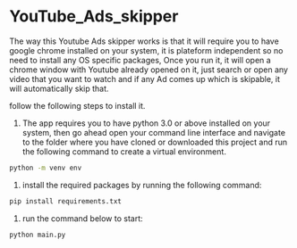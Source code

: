 # YouTube_Ads_skipper

The way this Youtube Ads skipper works is that it will require you to have google chrome installed on your system, it is plateform independent so no need to install any OS specific packages, Once you run it, it will open a chrome window with Youtube already opened on it, just search or open any video that you want to watch and if any Ad comes up which is skipable, it will automatically skip that.


follow the following steps to install it.

1. The app requires you to have python 3.0 or above installed on your system, then go ahead open your command line interface and navigate to the folder where you have cloned or downloaded this project and run the following command to create a virtual environment.
```bash
python -m venv env
```
1. install the required packages by running the following command:
```bash
pip install requirements.txt
```
1. run the command below to start:
```bash
python main.py
```
